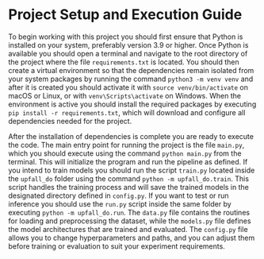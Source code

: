# Project Setup and Execution Guide

To begin working with this project you should first ensure that Python is installed on your system, preferably version 3.9 or higher. Once Python is available you should open a terminal and navigate to the root directory of the project where the file `requirements.txt` is located. You should then create a virtual environment so that the dependencies remain isolated from your system packages by running the command `python3 -m venv venv` and after it is created you should activate it with `source venv/bin/activate` on macOS or Linux, or with `venv\Scripts\activate` on Windows. When the environment is active you should install the required packages by executing `pip install -r requirements.txt`, which will download and configure all dependencies needed for the project.

After the installation of dependencies is complete you are ready to execute the code. The main entry point for running the project is the file `main.py`, which you should execute using the command `python main.py` from the terminal. This will initialize the program and run the pipeline as defined. If you intend to train models you should run the script `train.py` located inside the `upfall_do` folder using the command `python -m upfall_do.train`. This script handles the training process and will save the trained models in the designated directory defined in `config.py`. If you want to test or run inference you should use the `run.py` script inside the same folder by executing `python -m upfall_do.run`. The `data.py` file contains the routines for loading and preprocessing the dataset, while the `models.py` file defines the model architectures that are trained and evaluated. The `config.py` file allows you to change hyperparameters and paths, and you can adjust them before training or evaluation to suit your experiment requirements.
